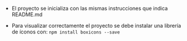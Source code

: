 - El proyecto se inicializa con las mismas instrucciones que indica README.md 

- Para visualizar correctamente el proyecto se debe instalar una librería de íconos con: `npm install boxicons --save `